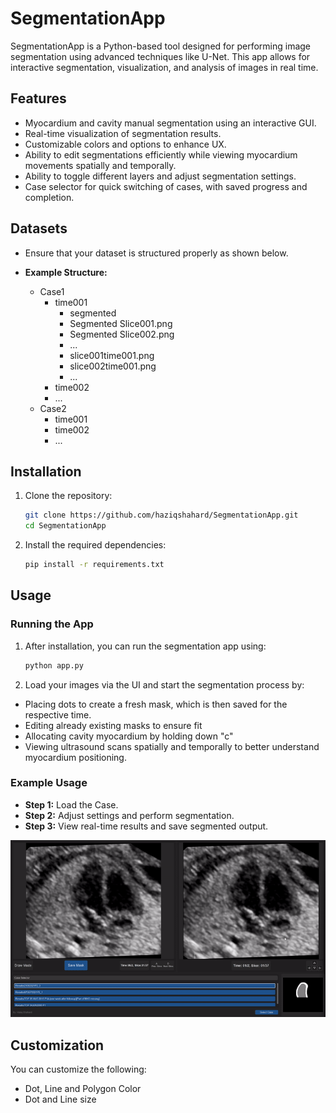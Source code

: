 # SegmentationApp

SegmentationApp is a Python-based tool designed for performing image segmentation using advanced techniques like U-Net. This app allows for interactive segmentation, visualization, and analysis of images in real time.

## Features

- Myocardium and cavity manual segmentation using an interactive GUI.
- Real-time visualization of segmentation results.
- Customizable colors and options to enhance UX. 
- Ability to edit segmentations efficiently while viewing myocardium movements spatially and temporally.
- Ability to toggle different layers and adjust segmentation settings.
- Case selector for quick switching of cases, with saved progress and completion. 

## Datasets
- Ensure that your dataset is structured properly as shown below.

- **Example Structure:**
    - Case1
        - time001
            - segmented
            - Segmented Slice001.png
            - Segmented Slice002.png
            - ...
            - slice001time001.png
            - slice002time001.png
            - ...
        - time002
        - ...
    - Case2
        - time001
        - time002
        - ...

## Installation

1. Clone the repository:
    ```bash
    git clone https://github.com/haziqshahard/SegmentationApp.git
    cd SegmentationApp
    ```

2. Install the required dependencies:
    ```bash
    pip install -r requirements.txt
    ```

## Usage

### Running the App
1. After installation, you can run the segmentation app using:
    ```bash
    python app.py
    ```
2. Load your images via the UI and start the segmentation process by:
- Placing dots to create a fresh mask, which is then saved for the respective time. 
- Editing already existing masks to ensure fit
- Allocating cavity myocardium by holding down "c"
- Viewing ultrasound scans spatially and temporally to better understand myocardium positioning.

### Example Usage

- **Step 1:** Load the Case.
- **Step 2:** Adjust settings and perform segmentation.
- **Step 3:** View real-time results and save segmented output.

![Segmentation Application Demo](./images/appdemo.gif)

## Customization

You can customize the following:
- Dot, Line and Polygon Color
- Dot and Line size